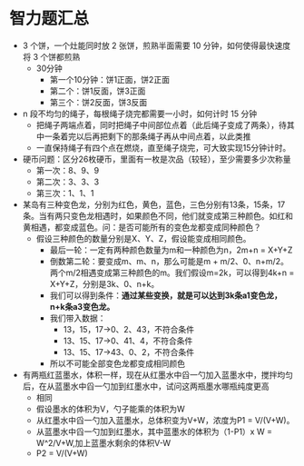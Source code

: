 # 智力题汇总

- 3 个饼，一个灶能同时放 2 张饼，煎熟半面需要 10 分钟，如何使得最快速度将 3 个饼都煎熟
	- 30分钟
		- 第一个10分钟：饼1正面，饼2正面
		- 第二个：饼1反面，饼3正面
		- 第三个：饼2反面，饼3反面
- n 段不均匀的绳子，每根绳子烧完都需要一小时，如何计时 15 分钟
	- 把绳子两端点着，同时把绳子中间部位点着（此后绳子变成了两条），待其中一条着完以后再把剩下的那条绳子再从中间点着，以此类推
	- 一直保持绳子有四个点在燃烧，直至绳子烧完，可大致实现15分钟计时。
- 硬币问题：区分26枚硬币，里面有一枚是次品（较轻），至少需要多少次称量
	- 第一次：8、9、9
	- 第二次：3、3、3
	- 第三次：1、1、1
- 某岛有三种变色龙，分别为红色，黄色，蓝色，三色分别有13条，15条，17条。当有两只变色龙相遇时，如果颜色不同，他们就变成第三种颜色。如红和黄相遇，都变成蓝色。问：是否可能所有的变色龙都变成同种颜色？
	- 假设三种颜色的数量分别是X、Y、Z，假设能变成相同颜色。
		- 最后一轮：一定有两种颜色数量为m和一种颜色为n，2m+n = X+Y+Z
		- 倒数第二轮：要变成m、m、n，那么可能是m + m/2、0、n+m/2。两个m/2相遇变成第三种颜色的m。我们假设m=2k，可以得到4k+n = X+Y+Z，分别是3k、0、n+k。
		- 我们可以得到条件：**通过某些变换，就是可以达到3k条a1变色龙，n+k条a3变色龙。**
		- 我们带入数据：
			- 13，15，17->0、2、43，不符合条件
			- 13、15、17->0、41、4，不符合条件
			- 13、15、17->43、0、2，不符合条件
		- 所以不可能全部变色龙都变成相同颜色
- 有两瓶红蓝墨水，体积一样，现在从红墨水中舀一勺加入蓝墨水中，搅拌均匀后，在从蓝墨水中舀一勺加到红墨水中，试问这两瓶墨水哪瓶纯度更高
	- 相同
	- 假设墨水的体积为V，勺子能乘的体积为W
	- 从红墨水中舀一勺加入蓝墨水，总体积变为V+W，浓度为P1 = V/(V+W)。
	- 从蓝墨水中舀一勺加到红墨水，其中蓝墨水的体积为（1-P1）x W = W^2/V+W,加上蓝墨水剩余的体积V-W
	- P2 = V/(V+W)
